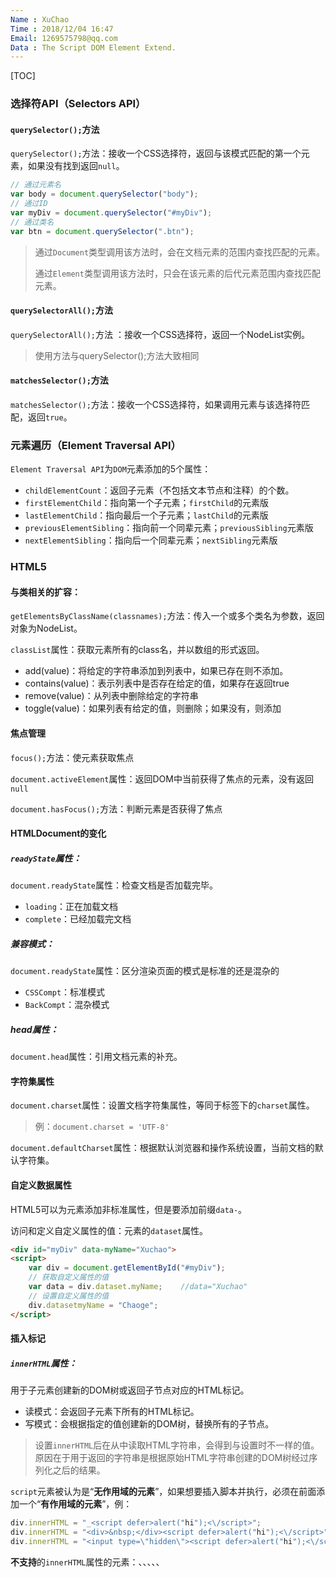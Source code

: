 ```yaml
---
Name : XuChao
Time : 2018/12/04 16:47
Email: 1269575798@qq.com
Data : The Script DOM Element Extend.
---
```


[TOC]

### 选择符API（Selectors API）

#### `querySelector();`方法

`querySelector();`方法：接收一个CSS选择符，返回与该模式匹配的第一个元素，如果没有找到返回`null`。

```javascript
// 通过元素名
var body = document.querySelector("body");
// 通过ID
var myDiv = document.querySelector("#myDiv");
// 通过类名
var btn = document.querySelector(".btn");
```

> 通过`Document`类型调用该方法时，会在文档元素的范围内查找匹配的元素。
>
> 通过`Element`类型调用该方法时，只会在该元素的后代元素范围内查找匹配元素。

#### `querySelectorAll();`方法 

`querySelectorAll();`方法 ：接收一个CSS选择符，返回一个NodeList实例。

> 使用方法与querySelector();方法大致相同

#### `matchesSelector();`方法

`matchesSelector();`方法：接收一个CSS选择符，如果调用元素与该选择符匹配，返回`true`。

<!--浏览器支持性不是很好-->



### 元素遍历（Element Traversal API）

`Element Traversal API`为`DOM`元素添加的5个属性：

- `childElementCount`：返回子元素（不包括文本节点和注释）的个数。
- `firstElementChild`：指向第一个子元素；`firstChild`的元素版
- `lastElementChild`：指向最后一个子元素；`lastChild`的元素版
- `previousElementSibling`：指向前一个同辈元素；`previousSibling`元素版
- `nextElementSibling`：指向后一个同辈元素；`nextSibling`元素版



### HTML5

#### 与类相关的扩容：

`getElementsByClassName(classnames);`方法：传入一个或多个类名为参数，返回对象为NodeList。

`classList`属性：获取元素所有的class名，并以数组的形式返回。

- add(value)：将给定的字符串添加到列表中，如果已存在则不添加。
- contains(value)：表示列表中是否存在给定的值，如果存在返回true
- remove(value)：从列表中删除给定的字符串
- toggle(value)：如果列表有给定的值，则删除；如果没有，则添加

#### 焦点管理

`focus();`方法：使元素获取焦点

`document.activeElement`属性：返回DOM中当前获得了焦点的元素，没有返回`null`

`document.hasFocus();`方法：判断元素是否获得了焦点

#### HTMLDocument的变化

##### `readyState`属性：

`document.readyState`属性：检查文档是否加载完毕。

- `loading`：正在加载文档
- `complete`：已经加载完文档

##### 兼容模式：

`document.readyState`属性：区分渲染页面的模式是标准的还是混杂的

- `CSSCompt`：标准模式
- `BackCompt`：混杂模式

##### head属性：

`document.head`属性：引用文档<body>元素的补充。

<!--仅Chrome和Safari5支持-->



#### 字符集属性

`document.charset`属性：设置文档字符集属性，等同于<meta>标签下的`charset`属性。

> 例：`document.charset = 'UTF-8'`

`document.defaultCharset`属性：根据默认浏览器和操作系统设置，当前文档的默认字符集。



#### 自定义数据属性

HTML5可以为元素添加非标准属性，但是要添加前缀`data-`。

访问和定义自定义属性的值：元素的`dataset`属性。

```html
<div id="myDiv" data-myName="Xuchao">
<script>
    var div = document.getElementById("#myDiv");
    // 获取自定义属性的值
    var data = div.dataset.myName;    //data="Xuchao"
    // 设置自定义属性的值
    div.datasetmyName = "Chaoge";
</script>
```



#### 插入标记

##### `innerHTML`属性：

用于子元素创建新的DOM树或返回子节点对应的HTML标记。

- 读模式：会返回子元素下所有的HTML标记。
- 写模式：会根据指定的值创建新的DOM树，替换所有的子节点。

> 设置`innerHTML`后在从中读取HTML字符串，会得到与设置时不一样的值。原因在于用于返回的字符串是根据原始HTML字符串创建的DOM树经过序列化之后的结果。

<!--插入<script>标签并不能执行脚本-->

`script`元素被认为是“**无作用域的元素**”，如果想要插入脚本并执行，必须在前面添加一个“**有作用域的元素**”，例：

```javascript
div.innerHTML = "_<script defer>alert("hi");<\/script>";
div.innerHTML = "<div>&nbsp;</div><script defer>alert("hi");<\/script>";
div.innerHTML = "<input type=\"hidden\"><script defer>alert("hi");<\/script>";//首选
```

**不支持**的`innerHTML`属性的元素：<col>、<colgroup>、<frameset>、<head>、<html>、<style>、<table>、<tbody>、<thead>、<tfoot>、<tr>。

##### `outerHTML`属性：

调用元素及子节点HTML标签或指定HTML字符串创建新的DOM树。

> 与`innerHTML`差异：`innerHTML`仅操作子元素，而`outerHTML`操作元素本身及子元素

##### `insertAdjacentHTML()`方法：

`insertAdjacentHTML(place, HTMLtext)`：在指定位置`(place)`插入HTML文本`(HTMLtext)`。

指定位置参数`[place]`必须是以下值之一：

- `beforebegin`：在当前元素之前插入一个相邻的同辈元素。
- `afterbegin`：在当前元素之下插入一个新的子元素或在第一个子元素之前再插入新的子元素。
- `beforeend`：在当前元素之下插入一个新的子元素或在第一个子元素之后再插入新的子元素。
- `afterend`：在当前元素之后插入一个紧邻的同辈元素。

##### 内存与性能问题：

每使用以上三种方法替换掉元素时，元素绑定的事件及处理程序在内存中并没有及时删除，如果以上三种方法使用次数过多，会导致内存与浏览器性能出现问题。

> 解决办法：
>
> - 手工删除要被替换元素的所有事案件处理程序和Javascript对象属性。
> - 合理使用插入标记方法。



#### `scrollIntoView()`方法：

实现滚动页面，参数为一个布尔值。

- 如果传入`true`或者不传入值，则当事件触发时这个元素的顶部被滚动至浏览器的顶部。
- 如果传入`false`，则当事件触发时这个元素尽可能的被显示在浏览器窗口中（**可能是**底部与浏览器底部持平）。



### 专有扩展

浏览器厂商为DOM提供的专有扩展——非标准。

#### children属性

`HTMLCollection`实例，只包含元素中同样还是元素的子节点，除此之外和`childNodes`没有区别。

<!--兼容各浏览器早期版本-->

#### contains()方法

判断某个节点是不是另一个节点的后代。调用contains()方法的应该是**祖先节点**。也就是搜索开始的节点。

接收一个参数，即需要检测的后代节点，返回一个布尔值。

##### DOM3中`compareDocumentPosiaion()`方法

用来判断节点间的关系，与**contains()**方法大致相同，返回一个`位掩码`：

|  掩码  | 节点关系                                    |
| :----: | ------------------------------------------- |
|   1    | 无关（给定的节点不在当前文档中）            |
|   2    | 居前（给定的节点在DOM树中位于参考节点之前） |
|   4    | 居后（给定的节点在DOM树中位于参考节点之后） |
|   8    | 包含（给定的节点是参考节点的祖先）          |
| **16** | **被包含（给定节点是参考阶段的后代）**      |

#### 插入文本

##### `innerText`属性：

读取和写入节点及子节点中的文本。

- 读取时：将子文档树中所有文本拼接起来输出。
- 写入时：删除元素所有子节点，插入包含相应值的文本节点。

```HTML
<div id="myDiv">
	<p>This is a String!</p>
	<ul>
		<li>Team 1</li>
		<li>Team 2</li>
		<li>Team 3</li>
	</ul>
</div>
<script type="text/javascript">
	div = document.querySelector("#myDiv");
	txt = div.innerText;   // txt = "This is a String! Team 1 Team 2 Team 3"
	div.innerText = "Hello World!";   //<div>Hello World!</div>
</script>
```

> `innerText`会将所有字符串按文本格式解析，并不能解析HTML标签，而是会将HTML标签解析成字符串。

利用`innerText`属性可以过滤掉HTML标签，有效防止XSS跨站攻击。过滤方法：

```javascript
div.innerText = div.innerText;
```

##### `outerText`属性：

- 读取时：与`innerText`属性作用相同。
- 写入时：替换整个元素。

#### 滚动

- `scrollIntoViewIfNeeded(alignCenter)`：只在当前元素在窗口中不可见的情况下，才滚动浏览器窗口或容器元素，最终让他可见，如果当前元素视口可见，则什么都不做。居中参数为`布尔值`。
- `scrollByLines(lineCount)`：将元素内容滚动到指定行高。参数可以是正值和负值。
- `scrollByPages(pageCount)`：将元素的内容滚动到指定的页面高度，具体高度由元素高度决定。

<!--仅Chrome和Safari浏览器支持-->



### 小结

- **Selectors API**，定义了两个方法，既`querySelector()`和`querySelectorALL()`。
- **Element Traversal**，为DOM元素定义额外的属性，可以从一个元素跳到另一个元素。
- **HTML5**，为标准的DOM定义了很多扩展功能。